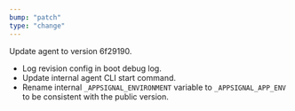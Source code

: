 ```yaml
---
bump: "patch"
type: "change"
---
```


Update agent to version 6f29190.

- Log revision config in boot debug log.
- Update internal agent CLI start command.
- Rename internal `_APPSIGNAL_ENVIRONMENT` variable to `_APPSIGNAL_APP_ENV` to be consistent with the public version.
